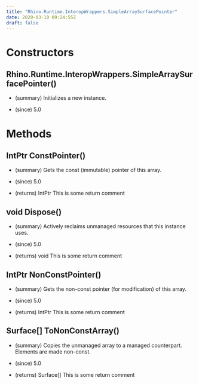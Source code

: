 ```yaml
---
title: "Rhino.Runtime.InteropWrappers.SimpleArraySurfacePointer"
date: 2020-03-10 09:24:55Z
draft: false
---
```


# Constructors
## Rhino.Runtime.InteropWrappers.SimpleArraySurfacePointer()
- (summary) 
     Initializes a new  instance.
     
- (since) 5.0
# Methods
## IntPtr ConstPointer()
- (summary) 
     Gets the const (immutable) pointer of this array.
     
- (since) 5.0
- (returns) IntPtr This is some return comment
## void Dispose()
- (summary) 
     Actively reclaims unmanaged resources that this instance uses.
     
- (since) 5.0
- (returns) void This is some return comment
## IntPtr NonConstPointer()
- (summary) 
     Gets the non-const pointer (for modification) of this array.
     
- (since) 5.0
- (returns) IntPtr This is some return comment
## Surface[] ToNonConstArray()
- (summary) 
     Copies the unmanaged array to a managed counterpart.
     Elements are made non-const.
     
- (since) 5.0
- (returns) Surface[] This is some return comment
